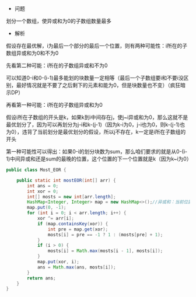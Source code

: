 - 问题

划分一个数组，使异或和为0的子数组数量最多

- 解析

假设存在最优解，i为最后一个部分的最后一个位置，则有两种可能性：i所在的子数组异或和为0和不为0

先看第二种可能：i所在的子数组异或和不为0

可以知道0-i和0-(i-1)最多能划的块数量一定相等（最后一个子数组要i和不要i没区别，最好情况就是不要了之后剩下的元素和能为0，但是块数量也不变）（疯狂暗示DP）

再看第一种可能：i所在的子数组异或和为0

假设i所在子数组的开头是k，如果k到i中间存在j，使j~i异或和为0，那么这就不是最优划分了，因为可以再划分为j-i和k-(j-1)（因为k-i为0，j-i也为0，则k-(j-1)也为0），违背了当前划分是最优划分的假设，所以j不存在，k一定是i所在子数组的开头

第一种可能性可以得出：如果0-i的划分块数为sum，那么咱们要求的就是从0-(i-1)中间异或和还是sum的最晚的位置，这个位置的下一个位置就是k（因为k~i为0）


```java
public class Most_EOR {

    public static int mostEOR(int[] arr) {
        int ans = 0;
        int xor = 0;
        int[] mosts = new int[arr.length];
        HashMap<Integer, Integer> map = new HashMap<>();//异或和：当前位置
        map.put(0, -1);
        for (int i = 0; i < arr.length; i++) {
            xor ^= arr[i];
            if (map.containsKey(xor)) {
                int pre = map.get(xor);
                mosts[i] = pre == -1 ? 1 : (mosts[pre] + 1);
            }
            if (i > 0) {
                mosts[i] = Math.max(mosts[i - 1], mosts[i]);
            }
            map.put(xor, i);
            ans = Math.max(ans, mosts[i]);
        }
	    return ans;
    }
}
```
